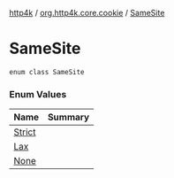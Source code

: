 [http4k](../../index.md) / [org.http4k.core.cookie](../index.md) / [SameSite](./index.md)

# SameSite

`enum class SameSite`

### Enum Values

| Name | Summary |
|---|---|
| [Strict](-strict.md) |  |
| [Lax](-lax.md) |  |
| [None](-none.md) |  |
